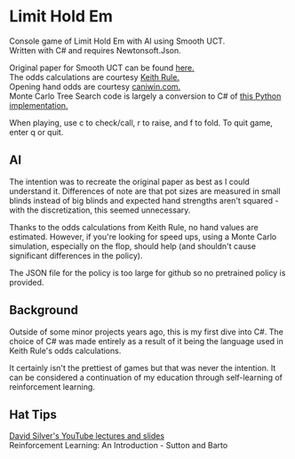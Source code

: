 # Limit Hold Em

Console game of Limit Hold Em with AI using Smooth UCT.  
Written with C# and requires Newtonsoft.Json.

Original paper for Smooth UCT can be found [here.](https://www.davidsilver.uk/wp-content/uploads/2020/03/smooth_uct-1.pdf)  
The odds calculations are courtesy [Keith Rule.](https://www.codeproject.com/Articles/12279/Fast-Texas-Holdem-Hand-Evaluation-and-Analysis)  
Opening hand odds are courtesy [caniwin.com.](https://caniwin.com/texasholdem/preflop/heads-up.php)  
Monte Carlo Tree Search code is largely a conversion to C# of [this Python implementation.](https://github.com/int8/monte-carlo-tree-search)

When playing, use c to check/call, r to raise, and f to fold.  To quit game, enter q or quit.

## AI

The intention was to recreate the original paper as best as I could understand it.  Differences of note are that pot sizes are measured in small blinds instead of big blinds and expected hand strengths aren't squared - with the discretization, this seemed unnecessary.  

Thanks to the odds calculations from Keith Rule, no hand values are estimated.  However, if you're looking for speed ups, using a Monte Carlo simulation, especially on the flop, should help (and shouldn't cause significant differences in the policy).  

The JSON file for the policy is too large for github so no pretrained policy is provided.  


## Background

Outside of some minor projects years ago, this is my first dive into C#.  The choice of C# was made entirely as a result of it being the language used in Keith Rule's odds calculations.  

It certainly isn't the prettiest of games but that was never the intention.  It can be considered a continuation of my education through self-learning of reinforcement learning.

## Hat Tips

[David Silver's YouTube lectures and slides](https://www.davidsilver.uk/teaching/)  
Reinforcement Learning:  An Introduction - Sutton and Barto
